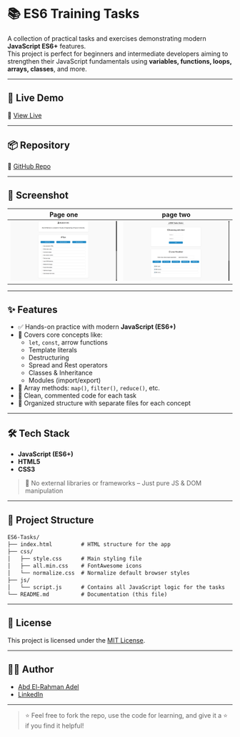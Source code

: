 # 📚 ES6 Training Tasks

A collection of practical tasks and exercises demonstrating modern **JavaScript ES6+** features.  
This project is perfect for beginners and intermediate developers aiming to strengthen their JavaScript fundamentals using **variables, functions, loops, arrays, classes**, and more.

---

## 🚀 Live Demo

📍 [View Live](https://codebyabdo.github.io/ES6-Tasks/)

---

## 📦 Repository

🔗 [GitHub Repo](https://github.com/codebyabdo/ES6-Tasks)

---

## 📸 Screenshot

| Page one | page two |
|-----------|------------------|
| ![Home](./screenshot-2.png) | ![Projects](./screenshot-1.png) |


---

## ✨ Features

- ✅ Hands-on practice with modern **JavaScript (ES6+)**
- 🧠 Covers core concepts like:
  - `let`, `const`, arrow functions
  - Template literals
  - Destructuring
  - Spread and Rest operators
  - Classes & Inheritance
  - Modules (import/export)
- 🔁 Array methods: `map()`, `filter()`, `reduce()`, etc.
- 🧪 Clean, commented code for each task
- 📂 Organized structure with separate files for each concept

---

## 🛠 Tech Stack

- **JavaScript (ES6+)**
- **HTML5**
- **CSS3**

> 📌 No external libraries or frameworks – Just pure JS & DOM manipulation

---

## 📁 Project Structure

```
ES6-Tasks/
├── index.html         # HTML structure for the app
├── css/
│   ├── style.css      # Main styling file
│   ├── all.min.css    # FontAwesome icons
│   └── normalize.css  # Normalize default browser styles
├── js/
│   └── script.js      # Contains all JavaScript logic for the tasks
└── README.md          # Documentation (this file)
```

---

## 📄 License

This project is licensed under the [MIT License](./LICENSE).

---

## 🙋‍♂️ Author

- [Abd El-Rahman Adel](https://github.com/codebyabdo)
- [LinkedIn](https://www.linkedin.com/in/codebyabdo)

---

> ⭐ Feel free to fork the repo, use the code for learning, and give it a ⭐ if you find it helpful!
